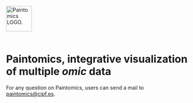 <div class="imageContainer" style="" >
    <img src="paintomics_150x690.png" title="Paintomics LOGO." style=" height: 70px !important; margin-bottom: 20px; ">
</div>

# Paintomics, integrative visualization of multiple *omic* data
For any question on Paintomics, users can send a mail to [paintomics@cipf.es](mailto:paintomics@cipf.es).
